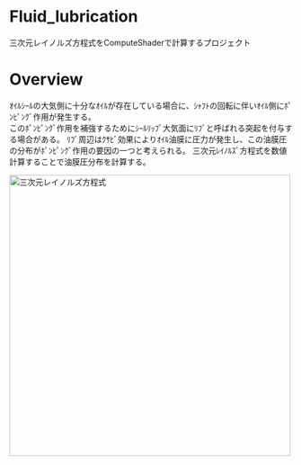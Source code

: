 # Fluid_lubrication
三次元レイノルズ方程式をComputeShaderで計算するプロジェクト

# Overview
ｵｲﾙｼｰﾙの大気側に十分なｵｲﾙが存在している場合に、ｼｬﾌﾄの回転に伴いｵｲﾙ側にﾎﾟﾝﾋﾟﾝｸﾞ作用が発生する。<br>
このﾎﾟﾝﾋﾟﾝｸﾞ作用を補強するためにｼｰﾙﾘｯﾌﾟ大気面にﾘﾌﾞと呼ばれる突起を付与する場合がある。
ﾘﾌﾞ周辺はｸｻﾋﾞ効果によりｵｲﾙ油膜に圧力が発生し、この油膜圧の分布がﾎﾟﾝﾋﾟﾝｸﾞ作用の要因の一つと考えられる。
三次元ﾚｲﾉﾙｽﾞ方程式を数値計算することで油膜圧分布を計算する。

<img src="https://user-images.githubusercontent.com/52177886/68769720-28da9300-0668-11ea-99c6-a4eca60eff3b.jpg" width="500px" alt="三次元レイノルズ方程式">

